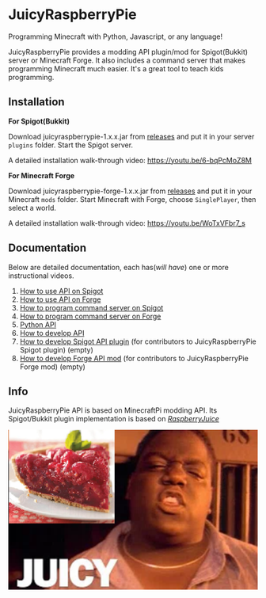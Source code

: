 # JuicyRaspberryPie
Programming Minecraft with Python, Javascript, or any language!

JuicyRaspberryPie provides a modding API plugin/mod for Spigot(Bukkit) server or Minecraft Forge.  It also includes a command server that makes programming Minecraft much easier.  It's a great tool to teach kids programming.

## Installation

**For Spigot(Bukkit)**

Download juicyraspberrypie-1.x.x.jar from [releases](https://github.com/wensheng/JuicyRaspberryPie/releases) and put it in your server `plugins` folder.  Start the Spigot server.  

A detailed installation walk-through video: https://youtu.be/6-bqPcMoZ8M

**For Minecraft Forge**

Download juicyraspberrypie-forge-1.x.x.jar from [releases](https://github.com/wensheng/JuicyRaspberryPie/releases) and put it in your Minecraft `mods` folder.  Start Minecraft with Forge, choose `SinglePlayer`, then select a world.

A detailed installation walk-through video: https://youtu.be/WoTxVFbr7_s

## Documentation

Below are detailed documentation, each has(*will have*) one or more instructional videos.

1. [How to use API on Spigot](doc/using-api-spigot.md)
1. [How to use API on Forge](doc/using-api-forge.md)
1. [How to program command server on Spigot](doc/comsvr-spigot.md)
1. [How to program command server on Forge](doc/comsvr-forge.md)
2. [Python API](doc/python-api.md)
1. [How to develop API](doc/develop-api.md)
1. [How to develop Spigot API plugin](doc/develop-spigot.md) (for contributors to JuicyRaspberryPie Spigot plugin) (empty)
1. [How to develop Forge API mod](doc/develop-forge.md) (for contributors to JuicyRaspberryPie Forge mod) (empty)

## Info

JuicyRaspberryPie API is based on MinecraftPi modding API.  Its Spigot/Bukkit plugin implementation is based on [*RaspberryJuice*](https://github.com/zhuowei/RaspberryJuice)

![juicy](misc/images/juicy.png)
